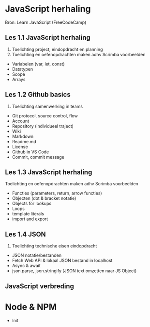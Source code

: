 # JavaScript herhaling
Bron: Learn JavaScript (FreeCodeCamp)

## Les 1.1 JavaScript herhaling
1. Toelichting project, eindopdracht en planning
2. Toelichting en oefenopdrachten maken adhv Scrimba voorbeelden
- Variabelen (var, let, const)
- Datatypen
- Scope
- Arrays


## Les 1.2 Github basics
1. Toelichting samenwerking in teams
- Git protocol, source control, flow
- Account
- Repository (individueel traject)
- Wiki
- Markdown
- Readme.md
- License
- Github in VS Code
- Commit, commit message

## Les 1.3 JavaScript herhaling
Toelichting en oefenopdrachten maken adhv Scrimba voorbeelden
- Functies (parameters, return, arrow functies)
- Objecten (dot & bracket notatie)
- Objects for lookups
- Loops
- template literals
- import and export

## Les 1.4 JSON 
1. Toelichting technische eisen eindopdracht
- JSON notatie/bestanden
- Fetch Web API & lokaal JSON bestand in localhost
- Async & await
- json.parse, json.stringify (JSON text omzetten naar JS Object)



## JavaScript verbreding

# Node & NPM
- Init

